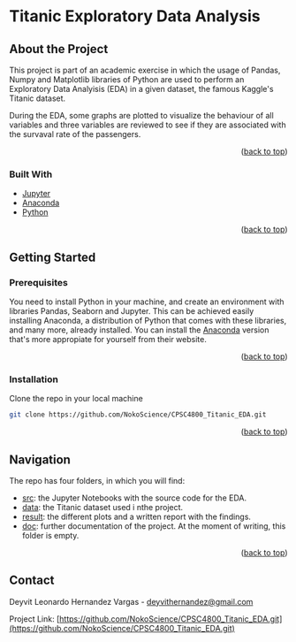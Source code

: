 # Titanic Exploratory Data Analysis

## About the Project

This project is part of an academic exercise in which the usage of Pandas, Numpy and Matplotlib libraries of Python are used
to perform an Exploratory Data Analyisis (EDA) in a given dataset, the famous Kaggle's Titanic dataset.

During the EDA, some graphs are plotted to visualize the behaviour of all variables and three variables are reviewed to see if
they are associated with the survaval rate of the passengers.

<p align="right">(<a href="#top">back to top</a>)</p>

### Built With

* [Jupyter](https://jupyter.org)
* [Anaconda](https://www.anaconda.com)
* [Python](https://www.python.org)

<p align="right">(<a href="#top">back to top</a>)</p>

## Getting Started


### Prerequisites

You need to install Python in your machine, and create an environment with libraries Pandas, Seaborn and Jupyter. This can be
achieved easily installing Anaconda, a distribution of Python that comes with these libraries, and many more, already installed.
You can install the [Anaconda](https://www.anaconda.com) version that's more appropiate for yourself from their website.

<p align="right">(<a href="#top">back to top</a>)</p>

### Installation

Clone the repo in your local machine
```sh
git clone https://github.com/NokoScience/CPSC4800_Titanic_EDA.git
```

<p align="right">(<a href="#top">back to top</a>)</p>

## Navigation

The repo has four folders, in which you will find:

* [src](https://github.com/NokoScience/CPSC4800_Titanic_EDA/tree/main/src): the Jupyter Notebooks with the source code for the EDA.
* [data](https://github.com/NokoScience/CPSC4800_Titanic_EDA/tree/main/data): the Titanic dataset used i nthe project.
* [result](https://github.com/NokoScience/CPSC4800_Titanic_EDA/tree/main/result): the different plots and a written report with the findings.
* [doc](https://github.com/NokoScience/CPSC4800_Titanic_EDA/tree/main/doc): further documentation of the project. At the moment of writing, this folder is empty.

<p align="right">(<a href="#top">back to top</a>)</p>

## Contact

Deyvit Leonardo Hernandez Vargas - deyvithernandez@gmail.com

Project Link: [https://github.com/NokoScience/CPSC4800_Titanic_EDA.git](https://github.com/NokoScience/CPSC4800_Titanic_EDA.git)
